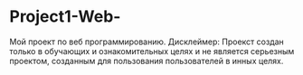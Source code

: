 # Project1-Web-
Мой проект по веб программированию. 
Дисклеймер:
Проекст создан только в обучающих и ознакомительных целях и не является серьезным проектом, созданным для пользования пользователей в инных целях. 

